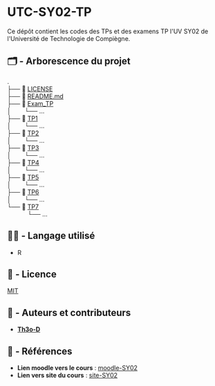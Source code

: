 # UTC-SY02-TP
Ce dépôt contient les codes des TPs et des examens TP l'UV SY02 de l'Université de Technologie de Compiègne. 

## 🗂️ - Arborescence du projet

. \
├── 📄 [LICENSE](./LICENSE) \
├── 📄 [README.md](./README.md) \
├── 📁 [Exam_TP](./Exam_TP) \
│&nbsp;&nbsp;&nbsp;&nbsp;&nbsp;&nbsp;&nbsp;&nbsp;└── ...\
├── 📁 [TP1](./TP1) \
│&nbsp;&nbsp;&nbsp;&nbsp;&nbsp;&nbsp;&nbsp;&nbsp;└── ...\
├── 📁 [TP2](./TP2) \
│&nbsp;&nbsp;&nbsp;&nbsp;&nbsp;&nbsp;&nbsp;&nbsp;└── ...\
├── 📁 [TP3](./TP3) \
│&nbsp;&nbsp;&nbsp;&nbsp;&nbsp;&nbsp;&nbsp;&nbsp;└── ...\
├── 📁 [TP4](./TP4) \
│&nbsp;&nbsp;&nbsp;&nbsp;&nbsp;&nbsp;&nbsp;&nbsp;└── ...\
├── 📁 [TP5](./TP5) \
│&nbsp;&nbsp;&nbsp;&nbsp;&nbsp;&nbsp;&nbsp;&nbsp;└── ...\
├── 📁 [TP6](./TP6) \
│&nbsp;&nbsp;&nbsp;&nbsp;&nbsp;&nbsp;&nbsp;&nbsp;└── ...\
└── 📁 [TP7](./TP7) \
&nbsp;&nbsp;&nbsp;&nbsp;&nbsp;&nbsp;&nbsp;&nbsp;&nbsp;&nbsp;&nbsp;&nbsp;└── ...


## 👨‍💻 - Langage utilisé

- R

## 📝 - Licence

[MIT](LICENSE)

## 📔 - Auteurs et contributeurs

-  **[Th3o-D](https://github.com/Th3o-D/)**

## 📑 - Références
- **Lien moodle vers le cours** : [moodle-SY02](https://moodle.utc.fr/course/view.php?id=1717)
- **Lien vers site du cours** : [site-SY02](https://sy02.uv.utc.fr/etus/index.html)